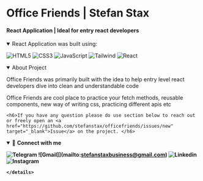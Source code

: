 <h1>Office Friends | Stefan Stax</h1>
<h4>React Application | Ideal for entry react developers</h4>

<details open>
    <summary>React Application was built using: </summary>
    
![HTML5](https://img.shields.io/badge/-HTML5-E34F26.svg?style=for-the-badge&logo=html5&logoColor=ffffff)
![CSS3](https://img.shields.io/badge/-CSS3-1572B6.svg?style=for-the-badge&logo=css3)
![JavaScript](https://img.shields.io/badge/-JavaScript-282C34?style=for-the-badge&logo=javascript)
![Tailwind](https://img.shields.io/badge/tailwindcss-%2338B2AC.svg?style=for-the-badge&logo=tailwind-css&logoColor=white")
![React](https://img.shields.io/badge/-React-282C34.svg?style=for-the-badge&logo=react&logoColor=ffffff)

</details>

<details open>
    <summary>About Project</summary>
    <p>Office Friends was primarily built with the idea to help entry level react developers dive into clean and understandable code</p>
    <p>Office Friends are cool place to practice your fetch methods, reusable components, new way of writing css, practicing different apis etc</p>

    <h6>If you have any question please do use section below to reach out or freely open an <a href="https://github.com/stefanstax/officefriends/issues/new" target="_blank">Issue</a> on the project. </h6>
</details>


<details open>
    <summary>🤝 <b>Connect with me<b></summary>
        
   ![Telegram](https://t.me/stefanstax/)
    ![Gmail]](mailto:stefanstaxbusiness@gmail.com)
    ![Linkedin](https://www.linkedin.com/in/stefan-miljkovic/)
    ![Instagram](https://www.instagram.com/developerstax/)
        
    </details>